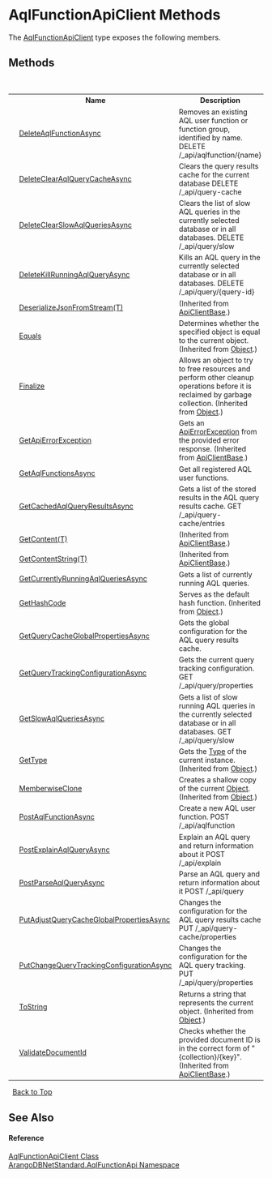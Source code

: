 # AqlFunctionApiClient Methods
 

The <a href="93a70d3e-43eb-c1f0-6613-b8427d240577">AqlFunctionApiClient</a> type exposes the following members.


## Methods
&nbsp;<table><tr><th></th><th>Name</th><th>Description</th></tr><tr><td>![Public method](media/pubmethod.gif "Public method")</td><td><a href="ff330b07-3ba5-ad1a-5266-3575298aafde">DeleteAqlFunctionAsync</a></td><td>
Removes an existing AQL user function or function group, identified by name. DELETE /_api/aqlfunction/{name}</td></tr><tr><td>![Public method](media/pubmethod.gif "Public method")</td><td><a href="1ea29f66-d634-7168-31e3-8a25aabac757">DeleteClearAqlQueryCacheAsync</a></td><td>
Clears the query results cache for the current database DELETE /_api/query-cache</td></tr><tr><td>![Public method](media/pubmethod.gif "Public method")</td><td><a href="d7453115-52f1-a45e-ba78-64510577630c">DeleteClearSlowAqlQueriesAsync</a></td><td>
Clears the list of slow AQL queries in the currently selected database or in all databases. DELETE /_api/query/slow</td></tr><tr><td>![Public method](media/pubmethod.gif "Public method")</td><td><a href="977dce5e-8e29-4c26-756d-25244d970efa">DeleteKillRunningAqlQueryAsync</a></td><td>
Kills an AQL query in the currently selected database or in all databases. DELETE /_api/query/{query-id}</td></tr><tr><td>![Protected method](media/protmethod.gif "Protected method")</td><td><a href="6433c40c-fce1-03fc-1b4c-303e659347e6">DeserializeJsonFromStream(T)</a></td><td> (Inherited from <a href="1e4d73ca-864e-e82d-2705-3f6909ffa824">ApiClientBase</a>.)</td></tr><tr><td>![Public method](media/pubmethod.gif "Public method")</td><td><a href="https://docs.microsoft.com/dotnet/api/system.object.equals#system-object-equals(system-object)" target="_blank" rel="noopener noreferrer">Equals</a></td><td>
Determines whether the specified object is equal to the current object.
 (Inherited from <a href="https://docs.microsoft.com/dotnet/api/system.object" target="_blank" rel="noopener noreferrer">Object</a>.)</td></tr><tr><td>![Protected method](media/protmethod.gif "Protected method")</td><td><a href="https://docs.microsoft.com/dotnet/api/system.object.finalize#system-object-finalize" target="_blank" rel="noopener noreferrer">Finalize</a></td><td>
Allows an object to try to free resources and perform other cleanup operations before it is reclaimed by garbage collection.
 (Inherited from <a href="https://docs.microsoft.com/dotnet/api/system.object" target="_blank" rel="noopener noreferrer">Object</a>.)</td></tr><tr><td>![Protected method](media/protmethod.gif "Protected method")</td><td><a href="4cb09346-e57e-8f69-7a27-c36bf1686139">GetApiErrorException</a></td><td>
Gets an <a href="0a4502e4-4207-2375-a5f2-66eb56e92746">ApiErrorException</a> from the provided error response.
 (Inherited from <a href="1e4d73ca-864e-e82d-2705-3f6909ffa824">ApiClientBase</a>.)</td></tr><tr><td>![Public method](media/pubmethod.gif "Public method")</td><td><a href="21bbb24e-1321-54f8-8ef1-11c644ffadd3">GetAqlFunctionsAsync</a></td><td>
Get all registered AQL user functions.</td></tr><tr><td>![Public method](media/pubmethod.gif "Public method")</td><td><a href="1db948a9-7230-8f96-a09b-a1d51e134e39">GetCachedAqlQueryResultsAsync</a></td><td>
Gets a list of the stored results in the AQL query results cache. GET /_api/query-cache/entries</td></tr><tr><td>![Protected method](media/protmethod.gif "Protected method")</td><td><a href="46aa3cc6-d616-613c-e079-bd04cf831f6c">GetContent(T)</a></td><td> (Inherited from <a href="1e4d73ca-864e-e82d-2705-3f6909ffa824">ApiClientBase</a>.)</td></tr><tr><td>![Protected method](media/protmethod.gif "Protected method")</td><td><a href="444678d9-f9e5-5efd-39f9-fa8df947605c">GetContentString(T)</a></td><td> (Inherited from <a href="1e4d73ca-864e-e82d-2705-3f6909ffa824">ApiClientBase</a>.)</td></tr><tr><td>![Public method](media/pubmethod.gif "Public method")</td><td><a href="7aec71c3-2fd6-c828-0148-7387d78306ea">GetCurrentlyRunningAqlQueriesAsync</a></td><td>
Gets a list of currently running AQL queries.</td></tr><tr><td>![Public method](media/pubmethod.gif "Public method")</td><td><a href="https://docs.microsoft.com/dotnet/api/system.object.gethashcode#system-object-gethashcode" target="_blank" rel="noopener noreferrer">GetHashCode</a></td><td>
Serves as the default hash function.
 (Inherited from <a href="https://docs.microsoft.com/dotnet/api/system.object" target="_blank" rel="noopener noreferrer">Object</a>.)</td></tr><tr><td>![Public method](media/pubmethod.gif "Public method")</td><td><a href="2fd01730-68ff-2169-e670-ceb080f35a25">GetQueryCacheGlobalPropertiesAsync</a></td><td>
Gets the global configuration for the AQL query results cache.</td></tr><tr><td>![Public method](media/pubmethod.gif "Public method")</td><td><a href="1177046f-0d9a-af3e-03fb-2ad6ca48562d">GetQueryTrackingConfigurationAsync</a></td><td>
Gets the current query tracking configuration. GET /_api/query/properties</td></tr><tr><td>![Public method](media/pubmethod.gif "Public method")</td><td><a href="ccf8853d-8f9b-e5b0-5b15-36764db637b3">GetSlowAqlQueriesAsync</a></td><td>
Gets a list of slow running AQL queries in the currently selected database or in all databases. GET /_api/query/slow</td></tr><tr><td>![Public method](media/pubmethod.gif "Public method")</td><td><a href="https://docs.microsoft.com/dotnet/api/system.object.gettype#system-object-gettype" target="_blank" rel="noopener noreferrer">GetType</a></td><td>
Gets the <a href="https://docs.microsoft.com/dotnet/api/system.type" target="_blank" rel="noopener noreferrer">Type</a> of the current instance.
 (Inherited from <a href="https://docs.microsoft.com/dotnet/api/system.object" target="_blank" rel="noopener noreferrer">Object</a>.)</td></tr><tr><td>![Protected method](media/protmethod.gif "Protected method")</td><td><a href="https://docs.microsoft.com/dotnet/api/system.object.memberwiseclone#system-object-memberwiseclone" target="_blank" rel="noopener noreferrer">MemberwiseClone</a></td><td>
Creates a shallow copy of the current <a href="https://docs.microsoft.com/dotnet/api/system.object" target="_blank" rel="noopener noreferrer">Object</a>.
 (Inherited from <a href="https://docs.microsoft.com/dotnet/api/system.object" target="_blank" rel="noopener noreferrer">Object</a>.)</td></tr><tr><td>![Public method](media/pubmethod.gif "Public method")</td><td><a href="098c5004-da0a-72a0-9b79-8f0da02f2cbb">PostAqlFunctionAsync</a></td><td>
Create a new AQL user function. POST /_api/aqlfunction</td></tr><tr><td>![Public method](media/pubmethod.gif "Public method")</td><td><a href="82dd06da-bee4-ce96-5c78-bd3fc4ef79d2">PostExplainAqlQueryAsync</a></td><td>
Explain an AQL query and return information about it POST /_api/explain</td></tr><tr><td>![Public method](media/pubmethod.gif "Public method")</td><td><a href="664c4849-5b8f-857e-2abd-0fb526f3456a">PostParseAqlQueryAsync</a></td><td>
Parse an AQL query and return information about it POST /_api/query</td></tr><tr><td>![Public method](media/pubmethod.gif "Public method")</td><td><a href="1d096294-ddb7-bf43-1f76-f6016e720058">PutAdjustQueryCacheGlobalPropertiesAsync</a></td><td>
Changes the configuration for the AQL query results cache PUT /_api/query-cache/properties</td></tr><tr><td>![Public method](media/pubmethod.gif "Public method")</td><td><a href="fdc2ea3e-8765-6ca7-25d3-8705b945ecec">PutChangeQueryTrackingConfigurationAsync</a></td><td>
Changes the configuration for the AQL query tracking. PUT /_api/query/properties</td></tr><tr><td>![Public method](media/pubmethod.gif "Public method")</td><td><a href="https://docs.microsoft.com/dotnet/api/system.object.tostring#system-object-tostring" target="_blank" rel="noopener noreferrer">ToString</a></td><td>
Returns a string that represents the current object.
 (Inherited from <a href="https://docs.microsoft.com/dotnet/api/system.object" target="_blank" rel="noopener noreferrer">Object</a>.)</td></tr><tr><td>![Protected method](media/protmethod.gif "Protected method")</td><td><a href="2e06730e-eeec-2270-4bd5-34efbcd2015d">ValidateDocumentId</a></td><td>
Checks whether the provided document ID is in the correct form of "{collection}/{key}".
 (Inherited from <a href="1e4d73ca-864e-e82d-2705-3f6909ffa824">ApiClientBase</a>.)</td></tr></table>&nbsp;
<a href="#aqlfunctionapiclient-methods">Back to Top</a>

## See Also


#### Reference
<a href="93a70d3e-43eb-c1f0-6613-b8427d240577">AqlFunctionApiClient Class</a><br /><a href="9e7a61c2-48d3-6f6b-39e9-eee0bd305b09">ArangoDBNetStandard.AqlFunctionApi Namespace</a><br />